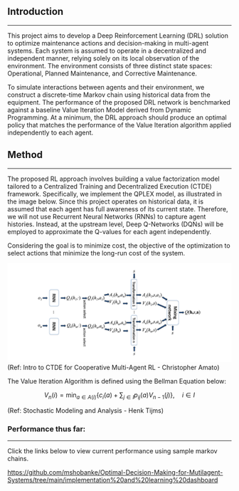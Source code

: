 ## Introduction
---
This project aims to develop a Deep Reinforcement Learning (DRL) solution to optimize maintenance actions and decision-making in multi-agent systems. Each system is assumed to operate in a decentralized and independent manner, relying solely on its local observation of the environment. The environment consists of three distinct state spaces: Operational, Planned Maintenance, and Corrective Maintenance.

To simulate interactions between agents and their environment, we construct a discrete-time Markov chain using historical data from the equipment. The performance of the proposed DRL network is benchmarked against a baseline Value Iteration Model derived from Dynamic Programming. At a minimum, the DRL approach should produce an optimal policy that matches the performance of the Value Iteration algorithm applied independently to each agent.

## Method
---
The proposed RL approach involves building a value factorization model tailored to a Centralized Training and Decentralized Execution (CTDE) framework. Specifically, we implement the QPLEX model, as illustrated in the image below. Since this project operates on historical data, it is assumed that each agent has full awareness of its current state. Therefore, we will not use Recurrent Neural Networks (RNNs) to capture agent histories. Instead, at the upstream level, Deep Q-Networks (DQNs) will be employed to approximate the Q-values for each agent independently.

Considering the goal is to minimize cost, the objective of the optimization to select actions that minimize the long-run cost of the system.

![QPLEX Network](images/QPLEX.png)
(Ref: Intro to CTDE for Cooperative Multi-Agent RL - Christopher Amato)


The Value Iteration Algorithm is defined using the Bellman Equation below:

$$
V_n(i) = \min_{a \in A(i)} \left\{ c_i(a) + \sum_{j \in I} p_{ij}(a)V_{n-1}(j) \right\}, \quad i \in I
$$

(Ref: Stochastic Modeling and Analysis - Henk Tijms)

### Performance thus far:
---
Click the links below to view current performance using sample markov chains.

https://github.com/mshobanke/Optimal-Decision-Making-for-Mutilagent-Systems/tree/main/implementation%20and%20learning%20dashboard